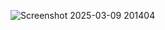 ![Screenshot 2025-03-09 201404](https://github.com/user-attachments/assets/eb511c64-4b85-4579-951e-dca3dc5bd8eb)
